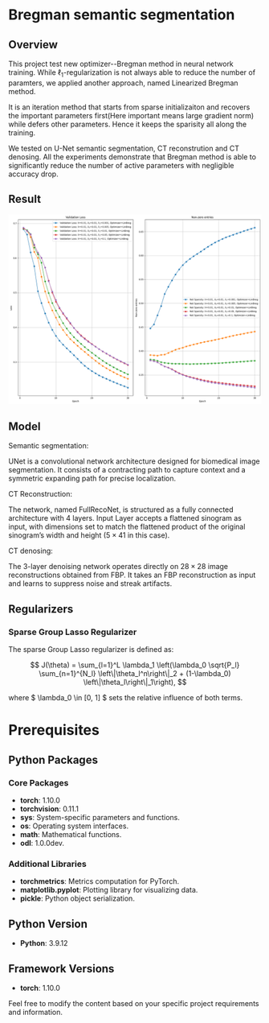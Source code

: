 # Bregman semantic segmentation
## Overview
This project test new optimizer--Bregman method in neural network training. While $\ell_1$-regularization is not always able to reduce the number of paramters, we applied another approach, named Linearized Bregman method.

It is an iteration method that starts from sparse initializaiton and recovers the important parameters first(Here important means large gradient norm) while defers other parameters. Hence it keeps the sparisity all along the training.

We tested on U-Net semantic segmentation, CT reconstrution and CT denosing. All the experiments demonstrate that Bregman method is able to significantly reduce the number of active parameters with negligible accuracy drop.

## Result
![Figure 6: Example Results](Figure/Figure6/Figure6.png "Figure 6: Example Results")

## Model

Semantic segmentation:

UNet is a convolutional network architecture designed for biomedical image segmentation. It consists of a contracting path to capture context and a symmetric expanding path for precise localization.

CT Reconstruction:

The network, named FullRecoNet, is structured as a fully connected architecture with 4 layers. Input Layer accepts a flattened sinogram as input, with dimensions set to match the flattened product of the original sinogram’s width and height ($5\times 41$ in this case).

CT denosing:

The 3-layer denoising network operates directly on $28 \times 28$ image reconstructions obtained from FBP. It takes an FBP reconstruction as input and learns to suppress noise and streak artifacts.

## Regularizers

### Sparse Group Lasso Regularizer

The sparse Group Lasso regularizer is defined as:

$$
J(\theta) = \sum_{l=1}^L \lambda_1 \left(\lambda_0 \sqrt{P_l} \sum_{n=1}^{N_l} \left\|\theta_l^n\right\|_2 + (1-\lambda_0) \left\|\theta_l\right\|_1\right),
$$

where $ \lambda_0 \in [0, 1] $ sets the relative influence of both terms.



# Prerequisites

## Python Packages

### Core Packages

- **torch**: 1.10.0
- **torchvision**: 0.11.1
- **sys**: System-specific parameters and functions.
- **os**: Operating system interfaces.
- **math**: Mathematical functions.
- **odl**: 1.0.0dev.


### Additional Libraries

- **torchmetrics**: Metrics computation for PyTorch.
- **matplotlib.pyplot**: Plotting library for visualizing data.
- **pickle**: Python object serialization.

## Python Version

- **Python**: 3.9.12

## Framework Versions

- **torch**: 1.10.0





Feel free to modify the content based on your specific project requirements and information.
